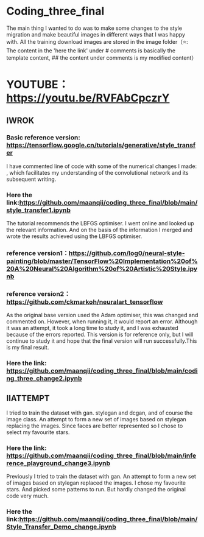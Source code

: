 # Coding_three_final
The main thing I wanted to do was to make some changes to the style migration and make beautiful images in different ways that I was happy with.
All the training download images are stored in the image folder（⭐: The content in the 'here the link' under # comments is basically the template content, ## the content under comments is my modified content）

# YOUTUBE：https://youtu.be/RVFAbCpczrY

## ⅠWROK
### Basic reference version: https://tensorflow.google.cn/tutorials/generative/style_transfer 

I have commented line of code with some of the numerical changes I made: , which facilitates my understanding of the convolutional network and its subsequent writing.
### Here the link:https://github.com/maanqii/coding_three_final/blob/main/style_transfer1.ipynb

The tutorial recommends the LBFGS optimiser. I went online and looked up the relevant information. And on the basis of the information I merged and wrote the results achieved using the LBFGS optimiser.
### reference version1：https://github.com/log0/neural-style-painting/blob/master/TensorFlow%20Implementation%20of%20A%20Neural%20Algorithm%20of%20Artistic%20Style.ipynb

### reference version2：https://github.com/ckmarkoh/neuralart_tensorflow

As the original base version used the Adam optimiser, this was changed and commented on. However, when running it, it would report an error. Although it was an attempt, it took a long time to study it, and I was exhausted because of the errors reported. This version is for reference only, but I will continue to study it and hope that the final version will run successfully.This is my final result.
### Here the link: https://github.com/maanqii/coding_three_final/blob/main/coding_three_change2.ipynb

## ⅡATTEMPT
I tried to train the dataset with gan. stylegan and dcgan, and of course the image class. An attempt to form a new set of images based on stylegan replacing the images. Since faces are better represented so I chose to select my favourite stars.

### Here the link: https://github.com/maanqii/coding_three_final/blob/main/inference_playground_change3.ipynb

Previously I tried to train the dataset with gan. An attempt to form a new set of images based on stylegan replaced the images.
I chose my favourite stars. And picked some patterns to run. But hardly changed the original code very much.

### Here the link:https://github.com/maanqii/coding_three_final/blob/main/Style_Transfer_Demo_change.ipynb



